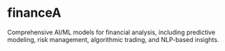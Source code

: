 # financeA
Comprehensive AI/ML models for financial analysis, including predictive modeling, risk management, algorithmic trading, and NLP-based insights.
